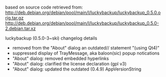 
based on source code retrieved from:
http://deb.debian.org/debian/pool/main/l/luckybackup/luckybackup_0.5.0.orig.tar.gz
http://deb.debian.org/debian/pool/main/l/luckybackup/luckybackup_0.5.0-2.debian.tar.xz

luckybackup (0.5.0-3~ski) changelog details

  * removed from the "About" dialog an outdated// statement "(using Qt4)"
  * suppressed display of TrayMessage, aka baloon(sic) popup notications
  * "About" dialog: removed embedded hyperlinks
  * "About" dialog: clarified the license declaration (gpl v3)
  * "About" dialog: updated the outdated (0.4.9) AppVersionString
